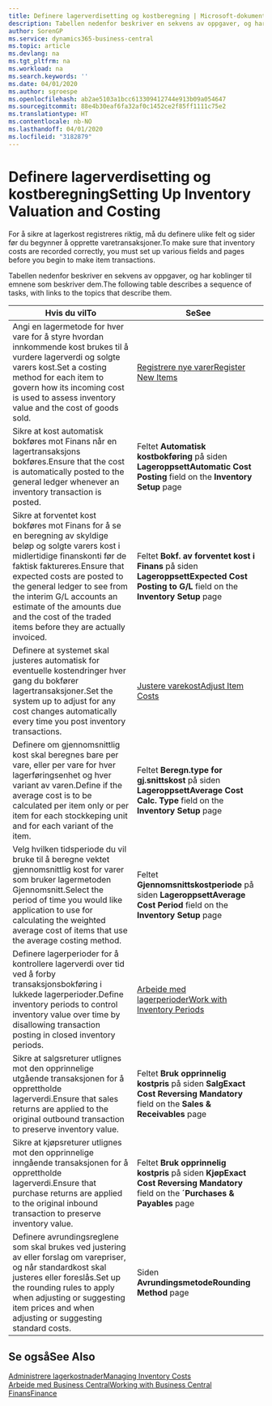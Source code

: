 ```yaml
---
title: Definere lagerverdisetting og kostberegning | Microsoft-dokumentasjon
description: Tabellen nedenfor beskriver en sekvens av oppgaver, og har koblinger til emnene som beskriver dem.
author: SorenGP
ms.service: dynamics365-business-central
ms.topic: article
ms.devlang: na
ms.tgt_pltfrm: na
ms.workload: na
ms.search.keywords: ''
ms.date: 04/01/2020
ms.author: sgroespe
ms.openlocfilehash: ab2ae5103a1bcc613309412744e913b09a054647
ms.sourcegitcommit: 88e4b30eaf6fa32af0c1452ce2f85ff1111c75e2
ms.translationtype: HT
ms.contentlocale: nb-NO
ms.lasthandoff: 04/01/2020
ms.locfileid: "3182879"
---
```

# <a name="setting-up-inventory-valuation-and-costing"></a><span data-ttu-id="c71b6-103">Definere lagerverdisetting og kostberegning</span><span class="sxs-lookup"><span data-stu-id="c71b6-103">Setting Up Inventory Valuation and Costing</span></span>
<span data-ttu-id="c71b6-104">For å sikre at lagerkost registreres riktig, må du definere ulike felt og sider før du begynner å opprette varetransaksjoner.</span><span class="sxs-lookup"><span data-stu-id="c71b6-104">To make sure that inventory costs are recorded correctly, you must set up various fields and pages before you begin to make item transactions.</span></span>

<span data-ttu-id="c71b6-105">Tabellen nedenfor beskriver en sekvens av oppgaver, og har koblinger til emnene som beskriver dem.</span><span class="sxs-lookup"><span data-stu-id="c71b6-105">The following table describes a sequence of tasks, with links to the topics that describe them.</span></span>

|<span data-ttu-id="c71b6-106">**Hvis du vil**</span><span class="sxs-lookup"><span data-stu-id="c71b6-106">**To**</span></span>|<span data-ttu-id="c71b6-107">**Se**</span><span class="sxs-lookup"><span data-stu-id="c71b6-107">**See**</span></span>|  
|------------|-------------|  
|<span data-ttu-id="c71b6-108">Angi en lagermetode for hver vare for å styre hvordan innkommende kost brukes til å vurdere lagerverdi og solgte varers kost.</span><span class="sxs-lookup"><span data-stu-id="c71b6-108">Set a costing method for each item to govern how its incoming cost is used to assess inventory value and the cost of goods sold.</span></span>|[<span data-ttu-id="c71b6-109">Registrere nye varer</span><span class="sxs-lookup"><span data-stu-id="c71b6-109">Register New Items</span></span>](inventory-how-register-new-items.md)|  
|<span data-ttu-id="c71b6-110">Sikre at kost automatisk bokføres mot Finans når en lagertransaksjons bokføres.</span><span class="sxs-lookup"><span data-stu-id="c71b6-110">Ensure that the cost is automatically posted to the general ledger whenever an inventory transaction is posted.</span></span>|<span data-ttu-id="c71b6-111">Feltet **Automatisk kostbokføring** på siden **Lageroppsett**</span><span class="sxs-lookup"><span data-stu-id="c71b6-111">**Automatic Cost Posting** field on the **Inventory Setup** page</span></span>|  
|<span data-ttu-id="c71b6-112">Sikre at forventet kost bokføres mot Finans for å se en beregning av skyldige beløp og solgte varers kost i midlertidige finanskonti før de faktisk faktureres.</span><span class="sxs-lookup"><span data-stu-id="c71b6-112">Ensure that expected costs are posted to the general ledger to see from the interim G/L accounts an estimate of the amounts due and the cost of the traded items before they are actually invoiced.</span></span>|<span data-ttu-id="c71b6-113">Feltet **Bokf. av forventet kost i Finans** på siden **Lageroppsett**</span><span class="sxs-lookup"><span data-stu-id="c71b6-113">**Expected Cost Posting to G/L** field on the **Inventory Setup** page</span></span>|  
|<span data-ttu-id="c71b6-114">Definere at systemet skal justeres automatisk for eventuelle kostendringer hver gang du bokfører lagertransaksjoner.</span><span class="sxs-lookup"><span data-stu-id="c71b6-114">Set the system up to adjust for any cost changes automatically every time you post inventory transactions.</span></span>|[<span data-ttu-id="c71b6-115">Justere varekost</span><span class="sxs-lookup"><span data-stu-id="c71b6-115">Adjust Item Costs</span></span>](inventory-how-adjust-item-costs.md)|  
|<span data-ttu-id="c71b6-116">Definere om gjennomsnittlig kost skal beregnes bare per vare, eller per vare for hver lagerføringsenhet og hver variant av varen.</span><span class="sxs-lookup"><span data-stu-id="c71b6-116">Define if the average cost is to be calculated per item only or per item for each stockkeping unit and for each variant of the item.</span></span>|<span data-ttu-id="c71b6-117">Feltet **Beregn.type for gj.snittskost** på siden **Lageroppsett**</span><span class="sxs-lookup"><span data-stu-id="c71b6-117">**Average Cost Calc. Type** field on the **Inventory Setup** page</span></span>|  
|<span data-ttu-id="c71b6-118">Velg hvilken tidsperiode du vil bruke til å beregne vektet gjennomsnittlig kost for varer som bruker lagermetoden Gjennomsnitt.</span><span class="sxs-lookup"><span data-stu-id="c71b6-118">Select the period of time you would like application to use for calculating the weighted average cost of items that use the average costing method.</span></span>|<span data-ttu-id="c71b6-119">Feltet **Gjennomsnittskostperiode** på siden **Lageroppsett**</span><span class="sxs-lookup"><span data-stu-id="c71b6-119">**Average Cost Period** field on the **Inventory Setup** page</span></span>|  
|<span data-ttu-id="c71b6-120">Definere lagerperioder for å kontrollere lagerverdi over tid ved å forby transaksjonsbokføring i lukkede lagerperioder.</span><span class="sxs-lookup"><span data-stu-id="c71b6-120">Define inventory periods to control inventory value over time by disallowing transaction posting in closed inventory periods.</span></span>|[<span data-ttu-id="c71b6-121">Arbeide med lagerperioder</span><span class="sxs-lookup"><span data-stu-id="c71b6-121">Work with Inventory Periods</span></span>](finance-how-to-work-with-inventory-periods.md)|  
|<span data-ttu-id="c71b6-122">Sikre at salgsreturer utlignes mot den opprinnelige utgående transaksjonen for å opprettholde lagerverdi.</span><span class="sxs-lookup"><span data-stu-id="c71b6-122">Ensure that sales returns are applied to the original outbound transaction to preserve inventory value.</span></span>|<span data-ttu-id="c71b6-123">Feltet **Bruk opprinnelig kostpris** på siden **Salg**</span><span class="sxs-lookup"><span data-stu-id="c71b6-123">**Exact Cost Reversing Mandatory** field on the **Sales & Receivables** page</span></span>|  
|<span data-ttu-id="c71b6-124">Sikre at kjøpsreturer utlignes mot den opprinnelige inngående transaksjonen for å opprettholde lagerverdi.</span><span class="sxs-lookup"><span data-stu-id="c71b6-124">Ensure that purchase returns are applied to the original inbound transaction to preserve inventory value.</span></span>|<span data-ttu-id="c71b6-125">Feltet **Bruk opprinnelig kostpris** på siden **Kjøp**</span><span class="sxs-lookup"><span data-stu-id="c71b6-125">**Exact Cost Reversing Mandatory** field on the **´Purchases & Payables** page</span></span>|
|<span data-ttu-id="c71b6-126">Definere avrundingsreglene som skal brukes ved justering av eller forslag om varepriser, og når standardkost skal justeres eller foreslås.</span><span class="sxs-lookup"><span data-stu-id="c71b6-126">Set up the rounding rules to apply when adjusting or suggesting item prices and when adjusting or suggesting standard costs.</span></span>|<span data-ttu-id="c71b6-127">Siden **Avrundingsmetode**</span><span class="sxs-lookup"><span data-stu-id="c71b6-127">**Rounding Method** page</span></span>|  

## <a name="see-also"></a><span data-ttu-id="c71b6-128">Se også</span><span class="sxs-lookup"><span data-stu-id="c71b6-128">See Also</span></span>  
[<span data-ttu-id="c71b6-129">Administrere lagerkostnader</span><span class="sxs-lookup"><span data-stu-id="c71b6-129">Managing Inventory Costs</span></span>](finance-manage-inventory-costs.md)  
[<span data-ttu-id="c71b6-130">Arbeide med Business Central</span><span class="sxs-lookup"><span data-stu-id="c71b6-130">Working with Business Central</span></span>](ui-work-product.md)  
[<span data-ttu-id="c71b6-131">Finans</span><span class="sxs-lookup"><span data-stu-id="c71b6-131">Finance</span></span>](finance.md)  
